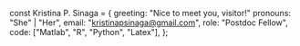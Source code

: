 const Kristina P. Sinaga = {
    greeting: "Nice to meet you, visitor!"
    pronouns: "She" | "Her",
    email: "kristinapsinaga@gmail.com",
    role: "Postdoc Fellow",
    code: ["Matlab", "R", "Python", "Latex"],
};
